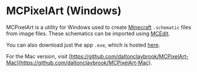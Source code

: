 MCPixelArt (Windows)
====================

MCPixelArt is a utility for Windows used to create [Minecraft](http://minecraft.net) `.schematic` files from image files. These schematics can be imported using [MCEdit](https://github.com/mcedit/mcedit).

You can also download just the app `.exe`, which is hosted [here](http://daltonclaybrook.com/mcpixelart).

For the Mac version, visit [https://github.com/daltonclaybrook/MCPixelArt-Mac](https://github.com/daltonclaybrook/MCPixelArt-Mac).
